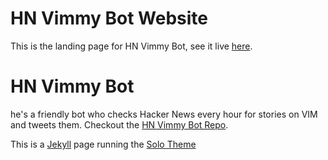 # HN Vimmy Bot Website

This is the landing page for HN Vimmy Bot, see it live [here](http://www.hnvimmybot.com).

# HN Vimmy Bot

he's a friendly bot who checks Hacker News every hour for stories on VIM and tweets them. Checkout the [HN Vimmy Bot Repo](https://github.com/lando2319/hn_vimmy_bot).

This is a [Jekyll](http://jekyllrb.com/) page running the [Solo Theme](http://chibicode.github.io/solo/)
